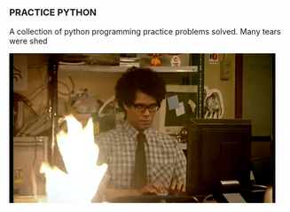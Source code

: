 ### PRACTICE PYTHON

A collection of python programming practice problems solved. Many tears were shed

 ![ Alt text](Programming.gif)
